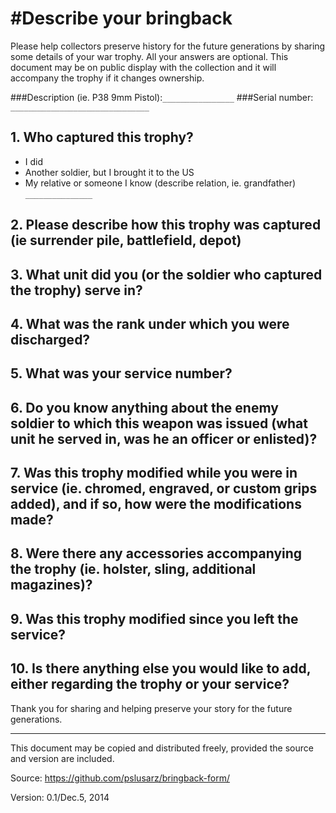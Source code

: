 #Describe your bringback
==============

Please help collectors preserve history for the future generations by sharing some details of your war trophy. All your answers are optional. This document may be on public display with the collection and it will accompany the trophy if it changes ownership.

###Description (ie. P38 9mm Pistol):```________________```
###Serial number: ```_______________________________```


## 1. Who captured this trophy?
  * I did
  * Another soldier, but I brought it to the US
  * My relative or someone I know (describe relation, ie. grandfather) ```_______________```
  
## 2. Please describe how this trophy was captured (ie surrender pile, battlefield, depot)

## 3. What unit did you  (or the soldier who captured the trophy) serve in?

## 4. What was the rank under which you were discharged?

## 5. What was your service number?

## 6. Do you know anything about the enemy soldier to which this weapon was issued (what unit he served in, was he an officer or enlisted)?

## 7. Was this trophy modified while you were in service (ie. chromed, engraved, or custom grips added), and if so, how were the modifications made?

## 8. Were there any accessories accompanying the trophy (ie. holster, sling, additional magazines)?

## 9. Was this trophy modified since you left the service?

## 10. Is there anything else you would like to add, either regarding the trophy or your service?









Thank you for sharing and helping preserve your story for the future generations. 



-----
This document may be copied and distributed freely, provided the source and version are included.

Source: https://github.com/pslusarz/bringback-form/

Version: 0.1/Dec.5, 2014





